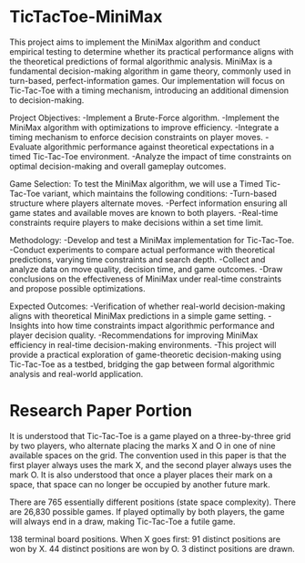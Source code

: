 # TicTacToe-MiniMax

This project aims to implement the MiniMax algorithm and conduct empirical testing to determine whether its practical performance aligns with the theoretical predictions of formal algorithmic analysis. MiniMax is a fundamental decision-making algorithm in game theory, commonly used in turn-based, perfect-information games. Our implementation will focus on Tic-Tac-Toe with a timing mechanism, introducing an additional dimension to decision-making.

Project Objectives:
-Implement a Brute-Force algorithm.
-Implement the MiniMax algorithm with optimizations to improve efficiency.
-Integrate a timing mechanism to enforce decision constraints on player moves.
-Evaluate algorithmic performance against theoretical expectations in a timed Tic-Tac-Toe environment.
-Analyze the impact of time constraints on optimal decision-making and overall gameplay outcomes.

Game Selection: To test the MiniMax algorithm, we will use a Timed Tic-Tac-Toe variant, which maintains the following conditions:
-Turn-based structure where players alternate moves.
-Perfect information ensuring all game states and available moves are known to both players.
-Real-time constraints require players to make decisions within a set time limit.

Methodology:
-Develop and test a MiniMax implementation for Tic-Tac-Toe.
-Conduct experiments to compare actual performance with theoretical predictions, varying time constraints and search depth.
-Collect and analyze data on move quality, decision time, and game outcomes.
-Draw conclusions on the effectiveness of MiniMax under real-time constraints and propose possible optimizations.

Expected Outcomes:
-Verification of whether real-world decision-making aligns with theoretical MiniMax predictions in a simple game setting.
-Insights into how time constraints impact algorithmic performance and player decision quality.
-Recommendations for improving MiniMax efficiency in real-time decision-making environments.
-This project will provide a practical exploration of game-theoretic decision-making using Tic-Tac-Toe as a testbed, bridging the gap between formal 
 algorithmic analysis and real-world application.





# Research Paper Portion
It is understood that Tic-Tac-Toe is a game played on a three-by-three grid by two players, who alternate placing the marks X and O in one of nine available spaces on the grid. The convention used in this paper is that the first player always uses the mark X, and the second player always uses the mark O. It is also understood that once a player places their mark on a space, that space can no longer be occupied by another future mark. 

There are 765 essentially different positions (state space complexity).
There are 26,830 possible games.
If played optimally by both players, the game will always end in a draw, making Tic-Tac-Toe a futile game. 

138 terminal board positions.
When X goes first:
91 distinct positions are won by X.
44 distinct positions are won by O.
3 distinct positions are drawn.


